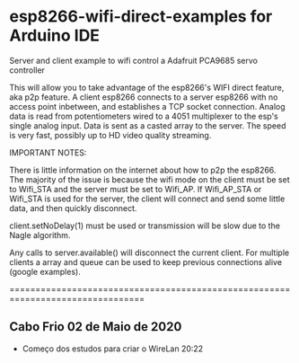 # esp8266-wifi-direct-examples for Arduino IDE
Server and client example to wifi control a Adafruit PCA9685 servo controller

This will allow you to take advantage of the esp8266's WIFI direct feature, aka p2p feature.  A client esp8266 connects to a server esp8266 with no access point inbetween, and establishes a TCP socket connection.  Analog data is read from potentiometers wired to a 4051 multiplexer to the esp's single analog input.  Data is sent as a casted array to the server.  The speed is very fast, possibly up to HD video quality streaming.

IMPORTANT NOTES:

There is little information on the internet about how to p2p the esp8266.  The majority of the issue is because the wifi mode on the client must be set to Wifi_STA and the server must be set to Wifi_AP.  If Wifi_AP_STA or Wifi_STA is used for the server, the client will connect and send some little data, and then quickly disconnect.

client.setNoDelay(1) must be used or transmission will be slow due to the Nagle algorithm.

Any calls to server.available() will disconnect the current client.  For multiple clients a array and queue can be used to keep previous connections alive (google examples).

================================================================================

Cabo Frio 02 de Maio de 2020
----------------------------

 - Começo dos estudos para criar o WireLan 20:22
